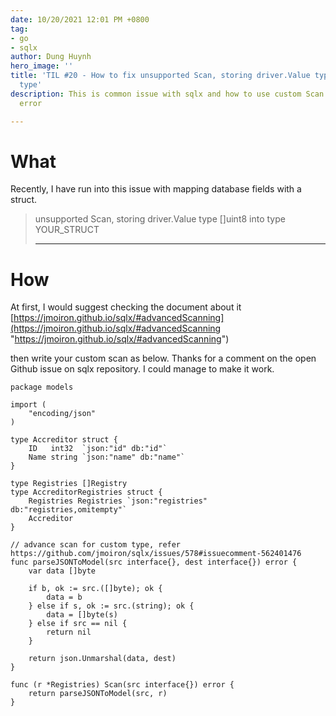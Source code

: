 ```yaml
---
date: 10/20/2021 12:01 PM +0800
tag:
- go
- sqlx
author: Dung Huynh
hero_image: ''
title: 'TIL #20 - How to fix unsupported Scan, storing driver.Value type []uint8 into
  type'
description: This is common issue with sqlx and how to use custom Scan to fix this
  error

---
```

# What

Recently, I have run into this issue with mapping database fields with a struct. 

> unsupported Scan, storing driver.Value type \[\]uint8 into type YOUR_STRUCT
>
> ***

# How

At first, I would suggest checking the document about it [https://jmoiron.github.io/sqlx/#advancedScanning](https://jmoiron.github.io/sqlx/#advancedScanning "https://jmoiron.github.io/sqlx/#advancedScanning")

then write your custom scan as below. Thanks for a comment on the open Github issue on sqlx repository. I could manage to make it work.

    package models
    
    import (
    	"encoding/json"
    )
    
    type Accreditor struct {
    	ID   int32  `json:"id" db:"id"`
    	Name string `json:"name" db:"name"`
    }
    
    type Registries []Registry
    type AccreditorRegistries struct {
    	Registries Registries `json:"registries" db:"registries,omitempty"`
    	Accreditor
    }
    
    // advance scan for custom type, refer https://github.com/jmoiron/sqlx/issues/578#issuecomment-562401476
    func parseJSONToModel(src interface{}, dest interface{}) error {
    	var data []byte
    
    	if b, ok := src.([]byte); ok {
    		data = b
    	} else if s, ok := src.(string); ok {
    		data = []byte(s)
    	} else if src == nil {
    		return nil
    	}
    
    	return json.Unmarshal(data, dest)
    }
    
    func (r *Registries) Scan(src interface{}) error {
    	return parseJSONToModel(src, r)
    }
    